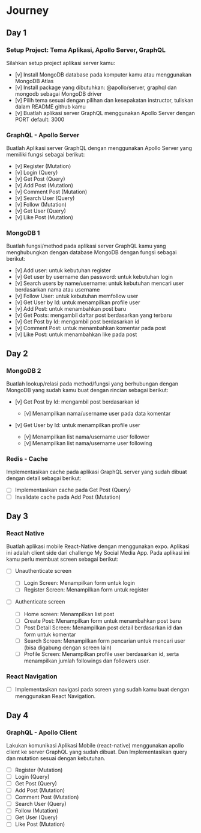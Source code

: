 # Journey

## Day 1

### Setup Project: Tema Aplikasi, Apollo Server, GraphQL

Silahkan setup project aplikasi server kamu:

- [v] Install MongoDB database pada komputer kamu atau menggunakan MongoDB Atlas
- [v] Install package yang dibutuhkan: @apollo/server, graphql dan mongodb sebagai MongoDB driver
- [v] Pilih tema sesuai dengan pilihan dan kesepakatan instructor, tuliskan dalam README github kamu
- [v] Buatlah aplikasi server GraphQL menggunakan Apollo Server dengan PORT default: 3000

### GraphQL - Apollo Server

Buatlah Aplikasi server GraphQL dengan menggunakan Apollo Server yang memiliki fungsi sebagai berikut:

- [v] Register (Mutation)
- [v] Login (Query)
- [v] Get Post (Query)
- [v] Add Post (Mutation)
- [v] Comment Post (Mutation)
- [v] Search User (Query)
- [v] Follow (Mutation)
- [v] Get User (Query)
- [v] Like Post (Mutation)

### MongoDB 1

Buatlah fungsi/method pada aplikasi server GraphQL kamu yang menghubungkan dengan database MongoDB dengan fungsi sebagai berikut:

- [v] Add user: untuk kebutuhan register
- [v] Get user by username dan password: untuk kebutuhan login
- [v] Search users by name/username: untuk kebutuhan mencari user berdasarkan nama atau username
- [v] Follow User: untuk kebutuhan memfollow user
- [v] Get User by Id: untuk menampilkan profile user
- [v] Add Post: untuk menambahkan post baru
- [v] Get Posts: mengambil daftar post berdasarkan yang terbaru
- [v] Get Post by Id: mengambil post berdasarkan id
- [v] Comment Post: untuk menambahkan komentar pada post
- [v] Like Post: untuk menambahkan like pada post

## Day 2

### MongoDB 2

Buatlah lookup/relasi pada method/fungsi yang berhubungan dengan MongoDB yang sudah kamu buat dengan rincian sebagai berikut:

- [v] Get Post by Id: mengambil post berdasarkan id

  - [v] Menampilkan nama/username user pada data komentar

- [v] Get User by Id: untuk menampilkan profile user
  - [v] Menampilkan list nama/username user follower
  - [v] Menampilkan list nama/username user following

### Redis - Cache

Implementasikan cache pada aplikasi GraphQL server yang sudah dibuat dengan detail sebagai berikut:

- [ ] Implementasikan cache pada Get Post (Query)
- [ ] Invalidate cache pada Add Post (Mutation)

## Day 3

### React Native

Buatlah aplikasi mobile React-Native dengan menggunakan expo. Aplikasi ini adalah client side dari challenge My Social Media App.
Pada aplikasi ini kamu perlu membuat screen sebagai berikut:

- [ ] Unauthenticate screen

  - [ ] Login Screen: Menampilkan form untuk login
  - [ ] Register Screen: Menampilkan form untuk register

- [ ] Authenticate screen
  - [ ] Home screen: Menampilkan list post
  - [ ] Create Post: Menampilkan form untuk menambahkan post baru
  - [ ] Post Detail Screen: Menampilkan post detail berdasarkan id dan form untuk komentar
  - [ ] Search Screen: Menampilkan form pencarian untuk mencari user (bisa digabung dengan screen lain)
  - [ ] Profile Screen: Menampilkan profile user berdasarkan id, serta menampilkan jumlah followings dan followers user.

### React Navigation

- [ ] Implementasikan navigasi pada screen yang sudah kamu buat dengan menggunakan React Navigation.

## Day 4

### GraphQL - Apollo Client

Lakukan komunikasi Aplikasi Mobile (react-native) menggunakan apollo client ke server GraphQL yang sudah dibuat. Dan Implementasikan query dan mutation sesuai dengan kebutuhan.

- [ ] Register (Mutation)
- [ ] Login (Query)
- [ ] Get Post (Query)
- [ ] Add Post (Mutation)
- [ ] Comment Post (Mutation)
- [ ] Search User (Query)
- [ ] Follow (Mutation)
- [ ] Get User (Query)
- [ ] Like Post (Mutation)
